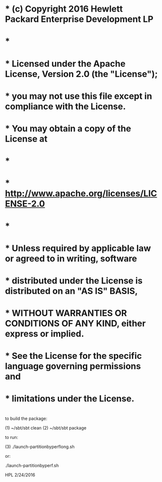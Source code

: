# * (c) Copyright 2016 Hewlett Packard Enterprise Development LP
# *
# * Licensed under the Apache License, Version 2.0 (the "License");
# * you may not use this file except in compliance with the License.
# * You may obtain a copy of the License at
# *
# *     http://www.apache.org/licenses/LICENSE-2.0
# *
# * Unless required by applicable law or agreed to in writing, software
# * distributed under the License is distributed on an "AS IS" BASIS,
# * WITHOUT WARRANTIES OR CONDITIONS OF ANY KIND, either express or implied.
# * See the License for the specific language governing permissions and
# * limitations under the License.
#

to build the package:

(1) ~/sbt/sbt clean
(2)  ~/sbt/sbt package

to run: 

(3)  ./launch-partitionbyperflong.sh

or: 

./launch-partitionbyperf.sh

HPL
2/24/2016